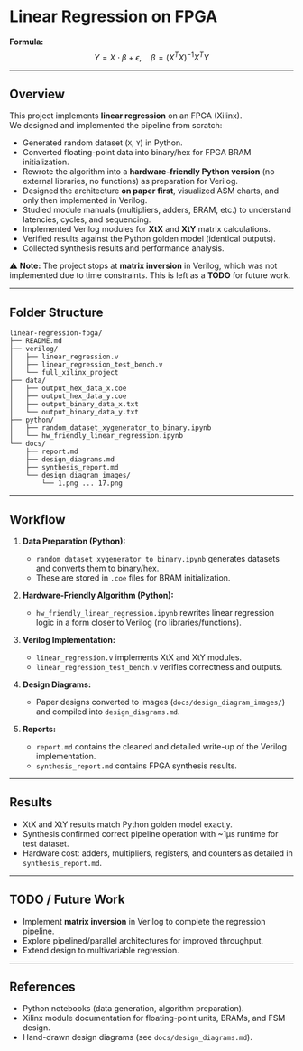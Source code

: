 # Linear Regression on FPGA

**Formula:**  
$$ Y = X \cdot \beta + \epsilon, \quad \beta = (X^T X)^{-1} X^T Y $$

---

## Overview

This project implements **linear regression** on an FPGA (Xilinx).  
We designed and implemented the pipeline from scratch:

- Generated random dataset (`X`, `Y`) in Python.  
- Converted floating-point data into binary/hex for FPGA BRAM initialization.  
- Rewrote the algorithm into a **hardware-friendly Python version** (no external libraries, no functions) as preparation for Verilog.  
- Designed the architecture **on paper first**, visualized ASM charts, and only then implemented in Verilog.  
- Studied module manuals (multipliers, adders, BRAM, etc.) to understand latencies, cycles, and sequencing.  
- Implemented Verilog modules for **XtX** and **XtY** matrix calculations.  
- Verified results against the Python golden model (identical outputs).  
- Collected synthesis results and performance analysis.  

⚠️ **Note:** The project stops at **matrix inversion** in Verilog, which was not implemented due to time constraints. This is left as a **TODO** for future work.

---

## Folder Structure

```
linear-regression-fpga/ 
├── README.md
├── verilog/
│   ├── linear_regression.v
│   ├── linear_regression_test_bench.v
│   └── full_xilinx_project
├── data/
│   ├── output_hex_data_x.coe
│   ├── output_hex_data_y.coe
│   ├── output_binary_data_x.txt
│   └── output_binary_data_y.txt
├── python/
│   ├── random_dataset_xygenerator_to_binary.ipynb 
│   └── hw_friendly_linear_regression.ipynb 
└── docs/
    ├── report.md
    ├── design_diagrams.md
    ├── synthesis_report.md 
    └── design_diagram_images/
        └── 1.png ... 17.png
```

---

## Workflow

1. **Data Preparation (Python):**  
   - `random_dataset_xygenerator_to_binary.ipynb` generates datasets and converts them to binary/hex.  
   - These are stored in `.coe` files for BRAM initialization.  

2. **Hardware-Friendly Algorithm (Python):**  
   - `hw_friendly_linear_regression.ipynb` rewrites linear regression logic in a form closer to Verilog (no libraries/functions).  

3. **Verilog Implementation:**  
   - `linear_regression.v` implements XtX and XtY modules.  
   - `linear_regression_test_bench.v` verifies correctness and outputs.  

4. **Design Diagrams:**  
   - Paper designs converted to images (`docs/design_diagram_images/`) and compiled into `design_diagrams.md`.  

5. **Reports:**  
   - `report.md` contains the cleaned and detailed write-up of the Verilog implementation.  
   - `synthesis_report.md` contains FPGA synthesis results.  

---

## Results

- XtX and XtY results match Python golden model exactly.  
- Synthesis confirmed correct pipeline operation with ~1µs runtime for test dataset.  
- Hardware cost: adders, multipliers, registers, and counters as detailed in `synthesis_report.md`.  

---

## TODO / Future Work

- Implement **matrix inversion** in Verilog to complete the regression pipeline.  
- Explore pipelined/parallel architectures for improved throughput.  
- Extend design to multivariable regression.  

---

## References

- Python notebooks (data generation, algorithm preparation).  
- Xilinx module documentation for floating-point units, BRAMs, and FSM design.  
- Hand-drawn design diagrams (see `docs/design_diagrams.md`).